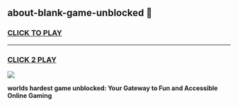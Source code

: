 
## about-blank-game-unblocked 👋
<h3>
<a href="https://premium.freeplayer.one?title=about-blank-game-unblocked&ref=14F">CLICK TO PLAY</a></h3>
<hr>

<h3>
<a href="https://premium.freeplayer.one?title=about-blank-game-unblocked&ref=14F">CLICK 2 PLAY</a>
  
</h3>

<a href="https://premium.freeplayer.one?title=about-blank-game-unblocked&ref=12F/"><img src="https://clearcache.store/games.png"></a>


**worlds hardest game unblocked: Your Gateway to Fun and Accessible Online Gaming**

